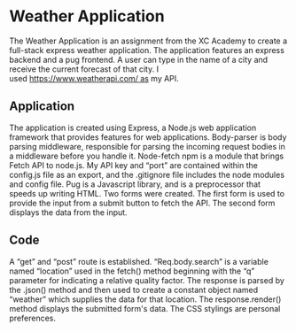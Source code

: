 #  Weather Application

The Weather Application is an assignment from the XC Academy to create a full-stack express weather application. The application features an express backend and a pug frontend. A user can type in the name of a city and receive the current forecast of that city. I used https://www.weatherapi.com/ as my API.
## Application
The application is created using Express, a Node.js web application framework that provides features for web applications.  Body-parser is body parsing middleware, responsible for parsing the incoming request bodies in a middleware before you handle it. Node-fetch npm is a module that brings Fetch API to node.js. My API key and “port” are contained within the config.js file as an export, and the .gitignore file includes the node modules and config file. Pug is a Javascript library, and is a preprocessor that speeds up writing HTML. Two forms were created. The first form is used to provide the input from a submit button to fetch the API.  The second form displays the data from the input.
## Code
A “get” and “post” route is established. “Req.body.search” is a variable named “location” used in the fetch() method beginning with the “q” parameter for indicating a relative quality factor.  The response is parsed by the .json() method and then used to create a constant object named “weather” which supplies the data for that location. The response.render() method displays the submitted form's data.  The CSS stylings are personal preferences.
